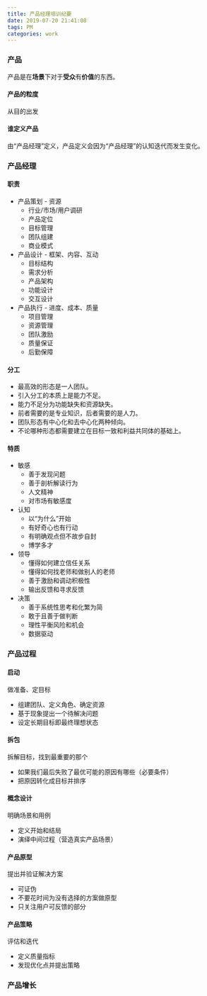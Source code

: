 ```yaml
---
title: 产品经理培训纪要
date: 2019-07-20 21:41:08
tags: PM
categories: work
---
```

### 产品

产品是在**场景**下对于**受众**有**价值**的东西。

#### 产品的粒度

从目的出发

#### 谁定义产品

由“产品经理”定义，产品定义会因为“产品经理”的认知迭代而发生变化。

### 产品经理

#### 职责

* 产品策划 - 资源
  * 行业/市场/用户调研
  * 产品定位
  * 目标管理
  * 团队组建
  * 商业模式
* 产品设计 - 框架、内容、互动
  * 目标结构
  * 需求分析
  * 产品架构
  * 功能设计
  * 交互设计
* 产品执行 - 进度、成本、质量
  * 项目管理
  * 资源管理
  * 团队激励
  * 质量保证
  * 后勤保障

#### 分工

* 最高效的形态是一人团队。
* 引入分工的本质上是能力不足。
* 能力不足分为功能缺失和资源缺失。
* 前者需要的是专业知识，后者需要的是人力。
* 团队形态有中心化和去中心化两种倾向。
* 不论哪种形态都需要建立在目标一致和利益共同体的基础上。

#### 特质

* 敏感
  * 善于发现问题
  * 善于剖析解读行为
  * 人文精神
  * 对市场有敏感度
* 认知
  * 以“为什么”开始
  * 有好奇心也有行动
  * 有明确观点但不故步自封
  * 博学多才
* 领导
  * 懂得如何建立信任关系
  * 懂得如何找老师和做别人的老师
  * 善于激励和调动积极性
  * 输出反馈和寻求反馈
* 决策
  * 善于系统性思考和化繁为简
  * 敢于且善于做判断
  * 理性平衡风险和机会
  * 数据驱动

### 产品过程

#### 启动

做准备、定目标

* 组建团队、定义角色、确定资源
* 基于现象提出一个待解决问题
* 设定长期目标即最终理想状态

#### 拆包

拆解目标，找到最重要的那个

* 如果我们最后失败了最优可能的原因有哪些（必要条件）
* 把原因转化成目标并排序

#### 概念设计

明确场景和用例

* 定义开始和结局
* 演绎中间过程（营造真实产品场景）

#### 产品原型

提出并验证解决方案

* 可证伪
* 不要花时间为没有选择的方案做原型
* 只关注用户可反馈的部分

#### 产品策略

评估和迭代

* 定义质量指标
* 发现优化点并提出策略

### 产品增长
